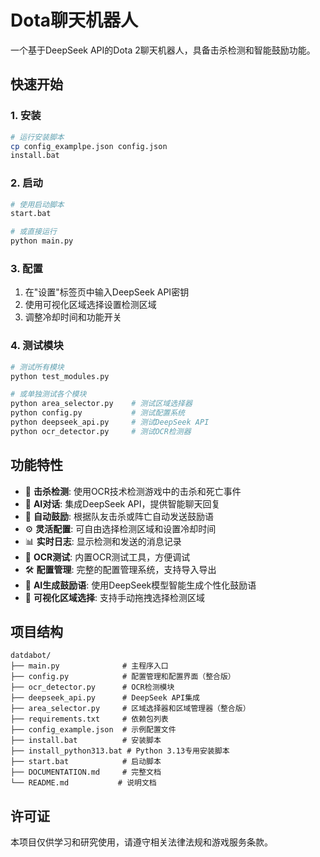 # Dota聊天机器人

一个基于DeepSeek API的Dota 2聊天机器人，具备击杀检测和智能鼓励功能。

## 快速开始

### 1. 安装
```bash
# 运行安装脚本
cp config_examplpe.json config.json
install.bat
```

### 2. 启动
```bash
# 使用启动脚本
start.bat

# 或直接运行
python main.py
```

### 3. 配置
1. 在"设置"标签页中输入DeepSeek API密钥
2. 使用可视化区域选择设置检测区域
3. 调整冷却时间和功能开关

### 4. 测试模块
```bash
# 测试所有模块
python test_modules.py

# 或单独测试各个模块
python area_selector.py    # 测试区域选择器
python config.py           # 测试配置系统
python deepseek_api.py     # 测试DeepSeek API
python ocr_detector.py     # 测试OCR检测器
```

## 功能特性

- 🎯 **击杀检测**: 使用OCR技术检测游戏中的击杀和死亡事件
- 🤖 **AI对话**: 集成DeepSeek API，提供智能聊天回复
- 💬 **自动鼓励**: 根据队友击杀或阵亡自动发送鼓励语
- ⚙️ **灵活配置**: 可自由选择检测区域和设置冷却时间
- 📊 **实时日志**: 显示检测和发送的消息记录
- 🔧 **OCR测试**: 内置OCR测试工具，方便调试
- 🛠️ **配置管理**: 完整的配置管理系统，支持导入导出
- 📝 **AI生成鼓励语**: 使用DeepSeek模型智能生成个性化鼓励语
- 🎯 **可视化区域选择**: 支持手动拖拽选择检测区域

## 项目结构

```
datdabot/
├── main.py              # 主程序入口
├── config.py            # 配置管理和配置界面（整合版）
├── ocr_detector.py      # OCR检测模块
├── deepseek_api.py      # DeepSeek API集成
├── area_selector.py     # 区域选择器和区域管理器（整合版）
├── requirements.txt     # 依赖包列表
├── config_example.json  # 示例配置文件
├── install.bat          # 安装脚本
├── install_python313.bat # Python 3.13专用安装脚本
├── start.bat            # 启动脚本
├── DOCUMENTATION.md     # 完整文档
└── README.md           # 说明文档
```


## 许可证

本项目仅供学习和研究使用，请遵守相关法律法规和游戏服务条款。
